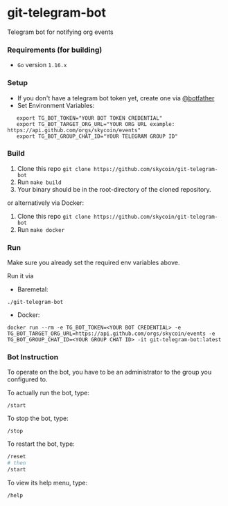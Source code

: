 # git-telegram-bot

Telegram bot for notifying org events

### Requirements (for building)

- `Go` version `1.16.x`

### Setup

- If you don't have a telegram bot token yet, create one via [@botfather](https://t.me/botfather)
- Set Environment Variables:

```
   export TG_BOT_TOKEN="YOUR BOT TOKEN CREDENTIAL"
   export TG_BOT_TARGET_ORG_URL="YOUR ORG URL example: https://api.github.com/orgs/skycoin/events"
   export TG_BOT_GROUP_CHAT_ID="YOUR TELEGRAM GROUP ID"
```

### Build

1. Clone this repo `git clone https://github.com/skycoin/git-telegram-bot`
2. Run `make build`
3. Your binary should be in the root-directory of the cloned repository.

or alternatively via Docker:

1. Clone this repo `git clone https://github.com/skycoin/git-telegram-bot`
2. Run `make docker`

### Run

Make sure you already set the required env variables above.

Run it via

- Baremetal:

```
./git-telegram-bot
```

- Docker:

```
docker run --rm -e TG_BOT_TOKEN=<YOUR BOT CREDENTIAL> -e TG_BOT_TARGET_ORG_URL=https://api.github.com/orgs/skycoin/events -e TG_BOT_GROUP_CHAT_ID=<YOUR GROUP CHAT ID> -it git-telegram-bot:latest
```

### Bot Instruction

To operate on the bot, you have to be an administrator to the group you configured to.

To actually run the bot, type:

```
/start
```

To stop the bot, type:

```
/stop
```

To restart the bot, type:

```bash
/reset
# then
/start
```

To view its help menu, type:

```
/help
```